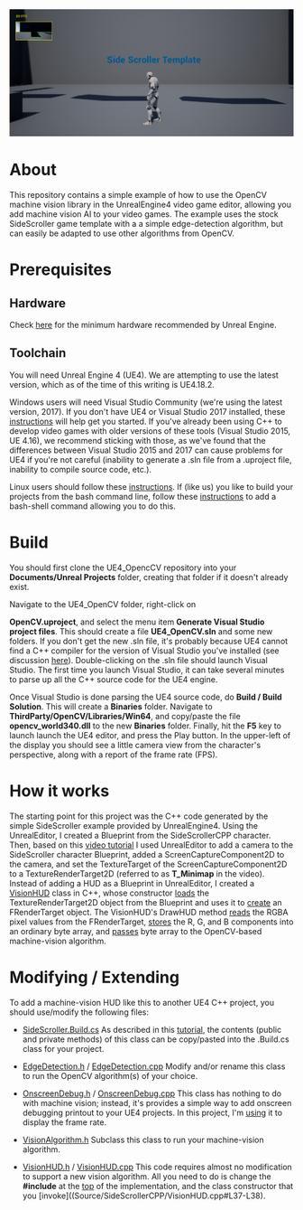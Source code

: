 <img src="ue4opencv.png" width=800>

# About
This repository contains a simple example of how to use the OpenCV machine vision library in the UnrealEngine4
video game editor, allowing you add machine vision AI to your video games.  The example uses the stock SideScroller
game template with a a simple edge-detection algorithm, but can easily be
adapted to use other algorithms from OpenCV.

# Prerequisites

## Hardware

Check [here](https://docs.unrealengine.com/latest/INT/GettingStarted/RecommendedSpecifications/)
for the minimum hardware recommended by Unreal Engine.

## Toolchain

You will need Unreal Engine 4 (UE4). We are attempting to use the latest version, which as of the time of this
writing is UE4.18.2.  

Windows users will need Visual Studio Community (we're using the latest version, 2017).
If you don't have UE4 or Visual Studio 2017 installed, these
[instructions](https://docs.unrealengine.com/latest/INT/Programming/Development/VisualStudioSetup/#visualstudio2017users) 
will help get you started. If you've already been using C++ to develop video games with
older versions of these tools (Visual Studio 2015, UE 4.16), we recommend sticking with those, as we've found that
the differences between Visual Studio 2015 and 2017 can cause problems for UE4 if you're not careful (inability
to generate a .sln file from a .uproject file, inability to compile source code, etc.).

Linux users should follow these [instructions](https://wiki.unrealengine.com/Building\_On\_Linux).  If (like us) you like
to build your projects from the bash command line, follow these
[instructions](https://forums.unrealengine.com/development-discussion/c-gameplay-programming/97022-linux-how-to-compile-c-scripts-from-terminal) to add a bash-shell command allowing you to do this.

# Build

You should first clone the UE4_OpencCV repository into your <b>Documents/Unreal Projects</b> folder, creating
that folder if it doesn't already exist.

Navigate to the UE4_OpenCV folder, right-click on

<b>OpenCV.uproject</b>, and select the menu item <b>Generate Visual Studio project files</b>.  This
should create a file <b>UE4_OpenCV.sln</b> and some new folders.
If you don't get the new .sln file, it's probably because UE4 cannot find a C++ compiler for
the version of Visual Studio you've installed (see discussion 
[here](https://docs.unrealengine.com/latest/INT/Programming/Development/VisualStudioSetup/#beforesetting-upyourue4-to-vsworkflow)).  Double-clicking on the .sln file should launch Visual Studio.  The first time you
launch Visual Studio, it can take several minutes to parse up all the C++ source
code for the UE4 engine.  

Once Visual Studio is done parsing the UE4 source code, do <b>Build / Build Solution</b>.  This will create
a <b>Binaries</b> folder.  Navigate to <b>ThirdParty/OpenCV/Libraries/Win64</b>, and copy/paste the 
file <b>opencv_world340.dll</b> to the new <b>Binaries</b> folder.  Finally, hit the <b>F5</b> key to launch
launch the UE4 editor, and press the Play button. In the upper-left of the display you should see a little 
camera view from the character's perspective, along with a report of the frame rate (FPS).

# How it works

The starting point for this project was the C++ code generated by the simple SideScroller example provided by 
UnrealEngine4.  Using the UnrealEditor, I created a Blueprint from the SideScrollerCPP character.
Then, based on this [video tutorial](https://www.youtube.com/watch?v=adYVI5XYmoI) I
used UnrealEditor to add a camera to the SideScroller character Blueprint, added a ScreenCaptureComponent2D
to the camera, and set the TextureTarget of the ScreenCaptureComponent2D to a TextureRenderTarget2D (referred to
as <b>T_Minimap</b> in the video).  Instead of adding a HUD as a Blueprint in UnrealEditor, I created
a [VisionHUD](Source/SideScrollerCPP/VisionHUD.h) class in C++, whose
constructor [loads](Source/SideScrollerCPP/VisionHUD.cpp#L16-L20)
the TextureRenderTarget2D object from the Blueprint and uses it to
[create](Source/SideScrollerCPP/VisionHUD.cpp#L22-L30) an FRenderTarget object.  The VisionHUD's DrawHUD method
[reads](Source/SideScrollerCPP/VisionHUD.cpp#L53-L54) the RGBA pixel values from the FRenderTarget,
[stores](Source/SideScrollerCPP/VisionHUD.cpp#L65-L67) the R, G, and B components into an ordinary
byte array, and [passes](Source/SideScrollerCPP/VisionHUD.cpp#L81-82) byte array to the OpenCV-based
machine-vision algorithm.

# Modifying / Extending

To add a machine-vision HUD like this to another UE4 C++ project, you should use/modify the following files:

* [SideScroller.Build.cs](Source/SideScrollerCPP/SideScrollerCPP.Build.cs) As described in this 
[tutorial](https://wiki.unrealengine.com/Detailed_Account_Of_Integrating_OpenCV_Into_UE4_With_VS2017),
the contents (public and private methods) of this class can be copy/pasted into the .Build.cs class for your
project.

* [EdgeDetection.h](Source/SideScrollerCPP/EdgeDetection.h) / 
[EdgeDetection.cpp](Source/SideScrollerCPP/EdgeDetection.cpp) Modify and/or rename this class to run the
OpenCV algorithm(s) of your choice.

* [OnscreenDebug.h](Source/SideScrollerCPP/OnscreenDebug.h) / 
[OnscreenDebug.cpp](Source/SideScrollerCPP/OnscreenDebug.cpp) This class has nothing to do with machine vision; instead,
it's provides a simple way to add onscreen debugging printout to your UE4 projects.  In this project, I'm 
[using](Source/SideScrollerCPP/SideScrollerCPPCharacter.cpp#L65-L70)  it to display the frame rate.

* [VisionAlgorithm.h](Source/SideScrollerCPP/VisionAlgorithm.h) Subclass this class to run your machine-vision 
algorithm.

* [VisionHUD.h](Source/SideScrollerCPP/VisionHUD.h) / 
[VisionHUD.cpp](Source/SideScrollerCPP/VisionHUD.cpp) This code requires almost no modification to support a new
vision algorithm.  All you need to do is change the <b>#include</b> at the 
[top](Source/SideScrollerCPP/VisionHUD.cpp#L13-L14) of the implementation, and the class constructor that
you [invoke]((Source/SideScrollerCPP/VisionHUD.cpp#L37-L38).





